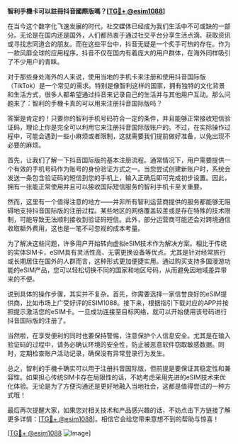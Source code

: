 **智利手機卡可以註冊抖音國際版嗎？[[TG💪+ @esim1088](https://t.me/s/esim1088)]**

在当今这个数字化飞速发展的时代，社交媒体已经成为我们生活中不可或缺的一部分。无论是在国内还是国外，人们都热衷于通过社交平台分享生活点滴、获取资讯或寻找志同道合的朋友。而在这些平台中，抖音无疑是一个炙手可热的存在。作为一款风靡全球的应用程序，抖音不仅在国内有着庞大的用户群体，在海外同样吸引了不少用户的青睐。

对于那些身处海外的人来说，使用当地的手机卡来注册和使用抖音国际版（TikTok）是一个常见的需求。特别是像智利这样的国家，拥有独特的文化背景和生活方式，很多人都希望通过抖音来记录自己的生活并与其他用户互动。那么问题来了：智利的手機卡真的可以用来注册抖音国际版吗？

答案是肯定的！只要你的智利手机号码符合一定的条件，并且能够正常接收短信验证码，理论上你是完全可以利用它来注册抖音国际版账户的。不过，在实际操作过程中，可能会遇到一些小麻烦或者限制，这就需要我们提前做好准备，以免出现不必要的麻烦。

首先，让我们了解一下抖音国际版的基本注册流程。通常情况下，用户需要提供一个有效的手机号码作为账号的身份验证方式之一。当您尝试创建新账户时，系统会发送一条包含验证码的短信到您的手机上，输入正确后即可完成初步设置。因此，拥有一张能正常使用并且可以接收国际短信服务的智利手机卡至关重要。

然而，这里有一个值得注意的地方——并非所有智利运营商提供的服务都能够无阻碍地支持抖音国际版的注册过程。某些地区的网络覆盖较差或是存在特殊的技术限制，可能导致无法顺利接收到验证码短信。此外，部分运营商可能还会对跨境通信收取额外费用，这也是一笔不可忽视的成本考量。

为了解决这些问题，许多用户开始转向虚拟eSIM技术作为解决方案。相比于传统的实体SIM卡，eSIM具有灵活性高、无需更换设备等优点。尤其是针对经常旅行或长期居住在国外的人群而言，这种形式更加便捷实用。通过购买支持多国漫游功能的eSIM产品，您可以轻松切换不同的国家和地区号码，从而避免因地域差异带来的不便。

说到具体的操作步骤，其实并不复杂。首先，你需要选择一家信誉良好的eSIM提供商，比如市场上广受好评的ESIM1088。接下来，根据指引下载对应的APP并按照提示激活您的eSIM卡。一旦成功连接至目标网络，就可以开始使用该号码进行抖音国际版的注册了。

当然啦，在享受便利的同时也要保持警惕，注意保护个人信息安全。尤其是在输入验证码的过程中，请务必确认环境的安全性，防止被恶意软件窃取敏感数据。同时，定期检查账户活动记录，确保没有异常登录行为发生。

总之，智利的手機卡确实可以用于注册抖音国际版，但前提是要保证其稳定性和兼容性。如果担心传统SIM卡存在局限性的话，不妨考虑采用先进的eSIM技术来优化体验。无论是为了方便沟通还是更好地融入当地社会，这都是值得尝试的一种方式哦！

最后再次提醒大家，如果您对相关技术和产品感兴趣的话，不妨点击下方链接了解更多详情：[[TG💪+ @esim1088](https://t.me/s/esim1088)]。相信它会给您带来意想不到的帮助与惊喜！

[[TG💪+ @esim1088](https://t.me/s/esim1088) ![Image](https://i.postimg.cc/4NQfJmqS/Snipaste-2025-05-13-00-14-12.png)]